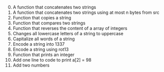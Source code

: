 0. A function that concatenates two strings
1. A function that concatenates two strings using at most n bytes from src
2. Function that copies a string
3. Function that compares two strings
4. Function that reverses the content of a array of integers
5. Changes all lowercase letters of a string to uppercase
6. Capitalize all words of a string
7. Encode a string into 1337
100. Encode a string using rot13
101. Function that prints an integer
102. Add one line to code to print a[2] = 98
103. Add two numbers
